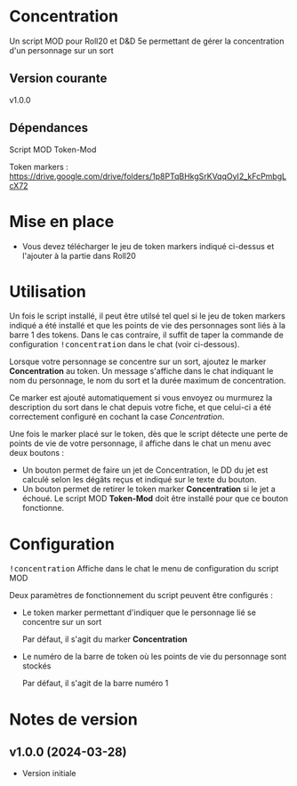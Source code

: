 # Concentration

Un script MOD pour Roll20 et D&D 5e permettant de gérer la concentration d'un personnage sur un sort

## Version courante

v1.0.0

## Dépendances

Script MOD Token-Mod

Token markers : https://drive.google.com/drive/folders/1p8PTqBHkgSrKVqqOyI2_kFcPmbgLcX72

# Mise en place
- Vous devez télécharger le jeu de token markers indiqué ci-dessus et l'ajouter à la partie dans Roll20

# Utilisation

Un fois le script installé, il peut être utilsé tel quel si le jeu de token markers indiqué a été installé et que les points de vie des personnages sont liés à la barre 1 des tokens. Dans le cas contraire, il suffit de taper la commande de configuration <kbd>!concentration</kbd> dans le chat (voir ci-dessous).

Lorsque votre personnage se concentre sur un sort, ajoutez le marker **Concentration** au token. Un message s'affiche dans le chat indiquant le nom du personnage, le nom du sort et la durée maximum de concentration. 

Ce marker est ajouté automatiquement si vous envoyez ou murmurez la description du sort dans le chat depuis votre fiche, et que celui-ci a été correctement configuré en cochant la case *Concentration*.

Une fois le marker placé sur le token, dès que le script détecte une perte de points de vie de votre personnage, il affiche dans le chat un menu avec deux boutons :
- Un bouton permet de faire un jet de Concentration, le DD du jet est calculé selon les dégâts reçus et indiqué sur le texte du bouton.
- Un bouton permet de retirer le token marker **Concentration** si le jet a échoué. Le script MOD **Token-Mod** doit être installé pour que ce bouton fonctionne.

# Configuration

<kbd>!concentration</kbd> Affiche dans le chat le menu de configuration du script MOD

Deux paramètres de fonctionnement du script peuvent être configurés :
- Le token marker permettant d'indiquer que le personnage lié se concentre sur un sort

  Par défaut, il s'agit du marker **Concentration**
- Le numéro de la barre de token où les points de vie du personnage sont stockés

  Par défaut, il s'agit de la barre numéro 1

# Notes de version

## v1.0.0 (2024-03-28)

- Version initiale

